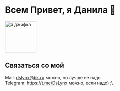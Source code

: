 # Всем Привет, я Данила 👋
<div id="header">
  <img align="center" src="https://media3.giphy.com/media/v1.Y2lkPTc5MGI3NjExdzhrZ2NnaGRwNHBvemRtY2RvcmtiYjZqYWlqcGFnY2U2bmg2ZWpsYiZlcD12MV9pbnRlcm5hbF9naWZfYnlfaWQmY3Q9Zw/CuuSHzuc0O166MRfjt/giphy.gif" alt="я джифка" width="100"/>
</div>

## Связаться со мой 
Mail: dslynx@bk.ru можно, но лучше не надо
</br>Telegram: https://t.me/DsLynx можно, если надо)
;\
